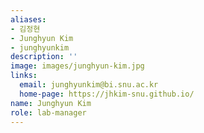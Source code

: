 ```yaml
---
aliases:
- 김정현
- Junghyun Kim
- junghyunkim
description: ''
image: images/junghyun-kim.jpg
links:
  email: junghyunkim@bi.snu.ac.kr
  home-page: https://jhkim-snu.github.io/
name: Junghyun Kim
role: lab-manager
---
```

